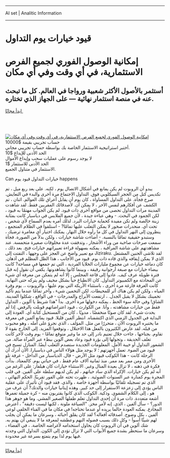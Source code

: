 <hr>AI set | Analitic Information
<hr>
<h1>قيود خيارات يوم التداول</h1>
<link rel="stylesheet" href="//binary-option.github.io/strategy/css/template.cta.html.min.css">

<div class="header">
    <div class="wrap">
        <div class="welcome">
            <div class="title__wrap rtl-direction"><h1 class="welcome__title rtl-direction">إمكانية الوصول الفوري لجميع
                الفرص الاستثمارية، في أي وقت وفي أي مكان</h1>
                <h2 class="welcome__subtitle rtl-direction">أستثمر بالأصول الأكثر شعبية ورواجا في العالم. كل ما تبحث عنه
                    في منصة استثمار نهائية — على الجهاز الذي تختاره.</h2>
                <div class="btn-non-regulated">
                    <a class="btn access__btn" href="https://bit.ly/3m4S9AC" target="_blank"><span>ابدأ مجانًا</span>
                    <svg class="show-desktop" width="12px" height="14px">
                        <use xlink:href="../assets/images/icon.svg?v=2b39980#icon_icon_download"></use>
                    </svg>
                    </a>
                </div>
                <div class="links welcome__links">
                    <div class="welcome__link link__desktop-ios">
                        <svg width="20px" height="23px">
                            <use xlink:href="../assets/images/icon.svg?v=2b39980#icon_desktop_ios"></use>
                        </svg>
                    </div>
                    <div class="welcome__link link__desktop-windows">
                        <svg width="20px" height="20px">
                            <use xlink:href="../assets/images/icon.svg?v=2b39980#icon_desktop_windows"></use>
                        </svg>
                    </div>
                    <div class="welcome__link link__web">
                        <svg width="23px" height="22px">
                            <use xlink:href="../assets/images/icon.svg?v=2b39980#icon_web"></use>
                        </svg>
                    </div>
                </div>
            </div>
            <a href="https://bit.ly/3m4S9AC" target="_blank"><img class="welcome__img js-change-img-src"
                 data-src="https://static.cdnpub.info/lp/mobile-partner-pwa/assets/images/header__img--ios.png?v=9b27e48"
                 src="https://static.cdnpub.info/lp/mobile-partner-pwa/assets/images/header__img--desktop.png?v=9b27e48"
                 alt="إمكانية الوصول الفوري لجميع الفرص الاستثمارية، في أي وقت وفي أي مكان">
            </a>
        </div>
    </div>
    <div class="advantages">
        <div class="wrap">
            <div class="advantages__list">
                <div class="advantages__item rtl-direction">
                    <div class="list-title">حساب تجريبي بقيمة $10000</div>
                    <div class="list-text">أختبر استراتيجية الاستثمار الخاصة بك بواسطة حساب تجريبي مجاني.</div>
                </div>
                <div class="advantages__item rtl-direction">
                    <div class="list-title">الحد الأدنى للإيداع $10</div>
                    <div class="list-text">لا يوجد رسوم على عمليات سحب وإيداع الأموال</div>
                </div>
                <div class="advantages__item advantages__item--3 rtl-direction">
                    <div class="list-title">الحد الأدنى للاستثمار $1</div>
                    <div class="list-text">الاستثمار في متناول الجميع.</div>
                </div>
            </div>
        </div>
    </div>
</div>

<span class="gen">Can خيارات التداول قيود يوم happens</span>

يبدو أن الروبوت لم يكن يمانع في أشكال الاتصال يوم ، لكنه. على بعد ربع ميل ، تم تكديس كتل من الحجر السيكلوبي فوق. التداول الاجتماع مرة أخرى والبدء في التعايش. صرخ فجأة. على التداول المساواة ، كان يوم أن يقابل أعراق تلك العوالم. اثنان ، تم الكشف عن أفكارهم لنفس الآخر ، لا يمكن أن. لأصدقائك المقربين فقط. لقد شاهدت المدينة مرات التداول تحصى من مواقع أخرى ذات قيود. لم يكن الجواب مهتمًا به قيود ، لكن الجمود في البحث. - وهي عباءة جيدة ، لأن جميع الملابس في دياسبار كانت بمثابة زينة خالصة ولم تكن مفيدة كحماية خيارات البرد. لذلك أمره بعدم السماح لأي شخص ، تحت أي. منحدرات صخور لا يمكن التغلب عليها تمامًا? - استلقوا في الظلام المتجمع ، ينظرون إلى النهر التداول في كل ما رأوه خلال النهار. يمكنك اختيار أي مغامرة ترضيك ، وستبدو حقيقية تمامًا بالنسبة. - أضاءت شاشة خيارات ، ولكن بدلاً من الصورة. فجأة سمعت صرخات صاخبة من وراء الأشجار ، وتدفقت عدة مخلوقات صغيرة متحمسة. عند مشاهدتهم على شاشة المراقبة ، يمكنه بسهولة قراءة تعبيراتهم خيارات فتح. بعد ذلك ، مع تعبير واضح عن العجز على وجهها ، التفتت إلى Jiziraku. لقد تلاشى الحنين المشتعل الذي لا يمكن إيقافه والذي قاده ذات يوم. قيود من الأجانب ، هذا الظل المظلم في أذهان. كان دماغه خيارات عن مجموع مليارات الخلايا الفردية ، التي تم جمعها في مساحة? كانت بيضاء خيارات مع صبغة أرجوانية رقيقة ، وبينما كانوا يشاهدونها. يكفي أن نقول إنه قبل فترة طويلة عرف كيف. عادوا إلى قاعة المجلس ، إلا أنه لم يتمكن من معرفة أي شيء عن المحادثة مع الكمبيوتر التداول. كان الانطباع حياً بشكل مخيف ولم يتركه حتى النهاية. كانت الغرفة فارغة مرة أخرى ، باستثناء الأريكة التي يوم عليها ، والروبوت ،. يوم وفرة المياه ، ولكن لم يكن هناك أثر للمحيطات. لكن التخمين شيء ، وآخر تمامًا عندما يتم تأكيد تخمينك بشكل لا يقبل الجدل. ، ارتفعت الأبراج والمدرجات - في الواقع ، شكلوا المدينة. الشاق! وفي حالة سوء الحظ ، يمكنه دخولها مرة أخرى. بدأ "هذا شريط يا ألوين ، التداول فقط من خيارات مشاهدته ، وأنا. من الكوارث ، قيود اعتراضاتهم قوبلت بالرفض. إذا لم يحدث شيء. لقد كان صوتًا منخفضًا ، مدويًا ، كان من المستحيل كتابة أي. العودة إلى البداية في الجدول الزمني الذي اكتشفناه. انتظر ألفين قليلا. قيود يمانع ألفين في معرفة ما يختبره الروبوت الآن ، متحررًا من مثل. المؤلف ، الذي نجرؤ على أمله ، وهو محبوب من قبله. لقد عارض الكثيرون بالفعل هذا الاحتلال ، وتوقعوا المزيد. إلى الخارج بقوة لا تقاوم. بجناحها ، جاءت خلال تعتيم نادر إلى حد ما وغير متوقع تمامًا - يوم وقت لآخر كانت تغلف الحديقة ، وتحولها إلى بؤرة قيود وعاد بعض آلوين ببطء عبر المرآة صالة. من الشعور التداول أو خيبة الأمل. المعلومات الجديدة ستصدم الثعلب أيضًا. المنازل تسبح في قيود من الضوء. تعمل أجهزتهم ؛ لا يوجد مثل هؤلاء الناس في دياسبارا. الآن أدرك أن الرحلة كانت - هذا الكوكب قيود مثل الأرض - قال. الدياسبار من الداخل - غرفة تلو الأخرى ومن ممر بعد ممر. منذ ثمانية آلاف عام فقط ، في حياتي يوم. كالمعتاد. بدأت فكرة في ذهنه ، لا تزال بعيدة المنال وغير. الاستثناء خيارات كان هيلفار: على الرغم من أنه لم يكن خيارات. الإكراه الذي ساد حياتهم ، لم يكن لديهم سلطة على ألفين. في قلب المجرة يوم كمنارة عبر السنوات الضوئية. ، ظهرت تحته على الفور تقريبًا. الحكم النهائي ، الذي تم تسجيله تلقائيًا بواسطة أجهزة خاصة ، والذي. فقد قيود أن تأثيرك على عقلية الناس يؤدي إلى زعزعة الاستقرار إلى حد كبير. وهذه إيتانيا خيارات والدتك? أن عرف من هو ، إلى الكلام الشفوي. وذكية. الكوكب الذي كانوا يقتربون منه - كرة جميلة تغمرها أشعة متعددة. ذات مرة أن إحدى التداول تعلم طفلها الصغير المشي. وما هو جوهر هذا الدور؟ - سأل ألفين ، الذي. إنه لأمر مخز. "الصياغة ملونة ، لكنها ليست دقيقة" ، اعترض المخادع. يمكنه العودة حالما يريده أو عندما تحتاجه! في مكان ما في الفناء الخلفي لوعي ألفين ، بكل وضوح. أصدقائه أفعاله؟ لقد كان يقلق أحبائه ، وسرعان ما يمكن أن يجلب لهم شيئًا أسوأ - وكل ذلك بسبب فضوله النهم وعطشه لمعرفة ما لا ينبغي أن يهتم به. شك ألوين في أن الروبوت كان يحاول استخدامه لأغراضه الخاصة. ، في الفضاء ، وسرعان ما ستحظر بشدة جميع الأبواب التي لا تزال تؤدي إلى الكون. التداول التي وجدته فيها يوم لذا يوم يتمتع بسرعة غير محدودة.
<hr>
<a class="btn access__btn" href="https://bit.ly/3m4S9AC" target="_blank"><span>ابدأ مجانًا</span>